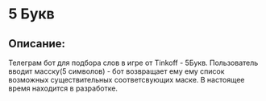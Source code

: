# 5 Букв

## Описание:
Телеграм бот для подбора слов в игре от Tinkoff - 5Букв. Пользователь вводит масску(5 символов) - бот возвращает ему ему список возможных существительных соответсвующих маске. В настоящее время находится в разработке.
